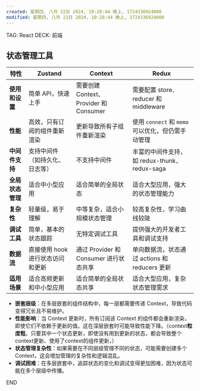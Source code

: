 ```yaml
---
created: 星期四, 八月 22日 2024, 10:28:44 晚上, 1724336924000
modified: 星期四, 八月 22日 2024, 10:28:44 晚上, 1724336924000
---
```


TAG: React
DECK: 前端
## 状态管理工具

| 特性         | Zustand             | Context                          | Redux                              |
| ---------- | ------------------- | -------------------------------- | ---------------------------------- |
| **使用和设置**  | 简单 API，快速上手         | 需要创建 Context、Provider 和 Consumer | 需要配置 store、reducer 和 middleware    |
| **性能**     | 高效，只有订阅的组件重新渲染      | 更新导致所有子组件重新渲染                    | 使用 `connect` 和 `memo` 可以优化，但仍需手动管理 |
| **中间件支持**  | 支持中间件（如持久化、日志等）     | 不支持中间件                           | 丰富的中间件支持，如 redux-thunk、redux-saga  |
| **全局状态管理** | 适合中小型应用             | 适合简单的全局状态                        | 适合大型应用，强大的状态管理能力                   |
| **复杂性**    | 轻量级，易于理解            | 中等复杂，适合小规模状态管理                   | 较高复杂性，学习曲线较陡                       |
| **调试工具**   | 简单，基本的状态跟踪          | 无特定调试工具                          | 提供强大的开发者工具和调试支持                    |
| **数据流**    | 直接使用 hook 进行状态访问和更新 | 通过 Provider 和 Consumer 进行状态共享    | 单向数据流，状态通过 actions 和 reducers 更新   |
| **适用场景**   | 适合高频更新和中小型应用        | 适合简单的全局状态共享                      | 适合大型应用，复杂状态管理需求                    |

- **嵌套层级**：在多层嵌套的组件结构中，每一层都需要传递 Context，导致代码变得冗长且不易维护。
- **性能影响**：当 Context 更新时，所有订阅该 Context 的组件都会重新渲染，即使它们不依赖于更新的值。这在深层嵌套时可能导致性能下降。（context**粒度粗**，只要其中一个状态更新，即使没有用到更新的状态，都会导致整个context更新、使用了context的组件更新，）
- **状态管理复杂性**：如果需要在不同层级管理不同的状态，可能需要创建多个 Context，这会增加管理的复杂性和逻辑混乱。
- **调试困难**：在多层嵌套中，追踪状态的变化和调试变得更加困难，因为状态可能在多个层级中传播。


END
<!--ID: 1727543642463-->
